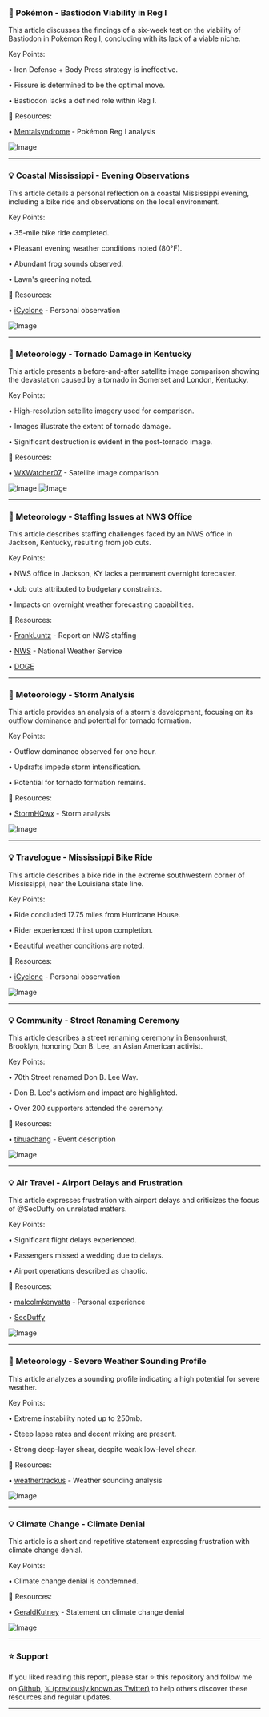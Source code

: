 ### 🤖 Pokémon - Bastiodon Viability in Reg I

This article discusses the findings of a six-week test on the viability of Bastiodon in Pokémon Reg I, concluding with its lack of a viable niche.

Key Points:

• Iron Defense + Body Press strategy is ineffective.

• Fissure is determined to be the optimal move.


• Bastiodon lacks a defined role within Reg I.


🔗 Resources:

• [Mentalsyndrome](https://x.com/mentalsyndrome/status/1923934762345038251) - Pokémon Reg I analysis

![Image](https://pbs.twimg.com/tweet_video_thumb/GrMwd2kXMAAGGkk.jpg)


---
### 💡 Coastal Mississippi - Evening Observations

This article details a personal reflection on a coastal Mississippi evening, including a bike ride and observations on the local environment.

Key Points:

• 35-mile bike ride completed.

• Pleasant evening weather conditions noted (80°F).

• Abundant frog sounds observed.


• Lawn's greening noted.


🔗 Resources:

• [iCyclone](https://x.com/iCyclone/status/1923934482400223395) - Personal observation


![Image](https://pbs.twimg.com/media/GrMwNw9XEAAQbsU?format=jpg&name=small)


---
### 🤖 Meteorology - Tornado Damage in Kentucky

This article presents a before-and-after satellite image comparison showing the devastation caused by a tornado in Somerset and London, Kentucky.

Key Points:

• High-resolution satellite imagery used for comparison.

• Images illustrate the extent of tornado damage.

• Significant destruction is evident in the post-tornado image.


🔗 Resources:

• [WXWatcher07](https://x.com/WXWatcher07/status/1923789611567821310) - Satellite image comparison


![Image](https://pbs.twimg.com/media/GrKsdHvWIAAYEde?format=jpg&name=small)
![Image](https://pbs.twimg.com/media/GrKsdHuWIAAgT_b?format=jpg&name=small)


---
### 🤖 Meteorology - Staffing Issues at NWS Office

This article describes staffing challenges faced by an NWS office in Jackson, Kentucky, resulting from job cuts.

Key Points:

• NWS office in Jackson, KY lacks a permanent overnight forecaster.

• Job cuts attributed to budgetary constraints.

• Impacts on overnight weather forecasting capabilities.


🔗 Resources:

• [FrankLuntz](https://x.com/FrankLuntz/status/1923769774133399987) - Report on NWS staffing


• [NWS](https://x.com/NWS) - National Weather Service

• [DOGE](https://x.com/DOGE)


---
### 🤖 Meteorology - Storm Analysis

This article provides an analysis of a storm's development, focusing on its outflow dominance and potential for tornado formation.

Key Points:

• Outflow dominance observed for one hour.

• Updrafts impede storm intensification.

• Potential for tornado formation remains.


🔗 Resources:

• [StormHQwx](https://x.com/StormHQwx/status/1923892000253731311) - Storm analysis


![Image](https://pbs.twimg.com/media/GrMJUr5W4AABRiI?format=jpg&name=small)


---
### 💡 Travelogue - Mississippi Bike Ride

This article describes a bike ride in the extreme southwestern corner of Mississippi, near the Louisiana state line.

Key Points:

• Ride concluded 17.75 miles from Hurricane House.

• Rider experienced thirst upon completion.

• Beautiful weather conditions are noted.


🔗 Resources:

• [iCyclone](https://x.com/iCyclone/status/1923874804920095096) - Personal observation


![Image](https://pbs.twimg.com/media/GrL550aXkAA_nnr?format=jpg&name=small)


---
### 💡 Community - Street Renaming Ceremony

This article describes a street renaming ceremony in Bensonhurst, Brooklyn, honoring Don B. Lee, an Asian American activist.

Key Points:

• 70th Street renamed Don B. Lee Way.

• Don B. Lee's activism and impact are highlighted.

• Over 200 supporters attended the ceremony.


🔗 Resources:

• [tihuachang](https://x.com/tihuachang/status/1923863132725809172) - Event description


![Image](https://pbs.twimg.com/ext_tw_video_thumb/1923863075075010560/pu/img/oVPYU_ItJaKZDwnY.jpg)


---
### 💡 Air Travel - Airport Delays and Frustration

This article expresses frustration with airport delays and criticizes the focus of  @SecDuffy on unrelated matters.

Key Points:

• Significant flight delays experienced.

• Passengers missed a wedding due to delays.

• Airport operations described as chaotic.


🔗 Resources:

• [malcolmkenyatta](https://x.com/malcolmkenyatta/status/1923793150537019518) - Personal experience


• [SecDuffy](https://x.com/SecDuffy)


![Image](https://pbs.twimg.com/media/GrKvrHCXAAIoaYQ?format=jpg&name=small)


---
### 🤖 Meteorology - Severe Weather Sounding Profile

This article analyzes a sounding profile indicating a high potential for severe weather.

Key Points:

• Extreme instability noted up to 250mb.

• Steep lapse rates and decent mixing are present.

• Strong deep-layer shear, despite weak low-level shear.


🔗 Resources:

• [weathertrackus](https://x.com/weathertrackus/status/1923820116090773968) - Weather sounding analysis


![Image](https://pbs.twimg.com/media/GrLHm4zXMAAtV5X?format=jpg&name=small)


---
### 💡 Climate Change - Climate Denial

This article is a short and repetitive statement expressing frustration with climate change denial.

Key Points:

• Climate change denial is condemned.


🔗 Resources:

• [GeraldKutney](https://x.com/GeraldKutney/status/1923819599318933531) - Statement on climate change denial


![Image](https://pbs.twimg.com/media/GrLHsrrXQAA3Hz2?format=png&name=small)


---

### ⭐️ Support

If you liked reading this report, please star ⭐️ this repository and follow me on [Github](https://github.com/Drix10), [𝕏 (previously known as Twitter)](https://x.com/DRIX_10_) to help others discover these resources and regular updates.

---